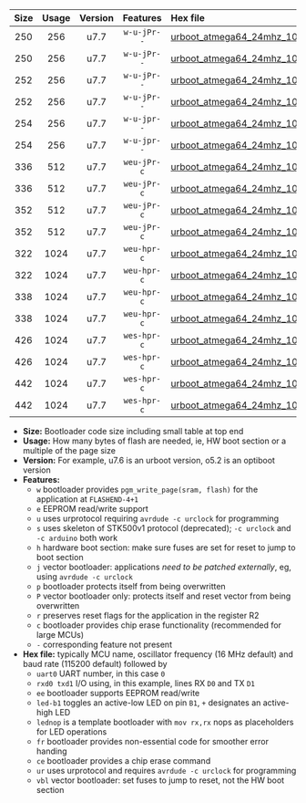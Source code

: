 |Size|Usage|Version|Features|Hex file|
|:-:|:-:|:-:|:-:|:--|
|250|256|u7.7|`w-u-jPr--`|[urboot_atmega64_24mhz_1000000bps_uart1_rxd2_txd3_led+b5_ur_vbl.hex](https://raw.githubusercontent.com/stefanrueger/urboot.hex/main/mcus/atmega64/fcpu_24mhz/1000000_bps/urboot_atmega64_24mhz_1000000bps_uart1_rxd2_txd3_led+b5_ur_vbl.hex)|
|250|256|u7.7|`w-u-jPr--`|[urboot_atmega64_24mhz_1000000bps_uart1_rxd2_txd3_lednop_ur_vbl.hex](https://raw.githubusercontent.com/stefanrueger/urboot.hex/main/mcus/atmega64/fcpu_24mhz/1000000_bps/urboot_atmega64_24mhz_1000000bps_uart1_rxd2_txd3_lednop_ur_vbl.hex)|
|252|256|u7.7|`w-u-jPr--`|[urboot_atmega64_24mhz_1000000bps_uart0_rxe0_txe1_led+b5_fr_ur_vbl.hex](https://raw.githubusercontent.com/stefanrueger/urboot.hex/main/mcus/atmega64/fcpu_24mhz/1000000_bps/urboot_atmega64_24mhz_1000000bps_uart0_rxe0_txe1_led+b5_fr_ur_vbl.hex)|
|252|256|u7.7|`w-u-jPr--`|[urboot_atmega64_24mhz_1000000bps_uart0_rxe0_txe1_lednop_fr_ur_vbl.hex](https://raw.githubusercontent.com/stefanrueger/urboot.hex/main/mcus/atmega64/fcpu_24mhz/1000000_bps/urboot_atmega64_24mhz_1000000bps_uart0_rxe0_txe1_lednop_fr_ur_vbl.hex)|
|254|256|u7.7|`w-u-jpr--`|[urboot_atmega64_24mhz_1000000bps_uart1_rxd2_txd3_led+b5_fr_ur_vbl.hex](https://raw.githubusercontent.com/stefanrueger/urboot.hex/main/mcus/atmega64/fcpu_24mhz/1000000_bps/urboot_atmega64_24mhz_1000000bps_uart1_rxd2_txd3_led+b5_fr_ur_vbl.hex)|
|254|256|u7.7|`w-u-jpr--`|[urboot_atmega64_24mhz_1000000bps_uart1_rxd2_txd3_lednop_fr_ur_vbl.hex](https://raw.githubusercontent.com/stefanrueger/urboot.hex/main/mcus/atmega64/fcpu_24mhz/1000000_bps/urboot_atmega64_24mhz_1000000bps_uart1_rxd2_txd3_lednop_fr_ur_vbl.hex)|
|336|512|u7.7|`weu-jPr-c`|[urboot_atmega64_24mhz_1000000bps_uart0_rxe0_txe1_ee_led+b5_fr_ce_ur_vbl.hex](https://raw.githubusercontent.com/stefanrueger/urboot.hex/main/mcus/atmega64/fcpu_24mhz/1000000_bps/urboot_atmega64_24mhz_1000000bps_uart0_rxe0_txe1_ee_led+b5_fr_ce_ur_vbl.hex)|
|336|512|u7.7|`weu-jPr-c`|[urboot_atmega64_24mhz_1000000bps_uart0_rxe0_txe1_ee_lednop_fr_ce_ur_vbl.hex](https://raw.githubusercontent.com/stefanrueger/urboot.hex/main/mcus/atmega64/fcpu_24mhz/1000000_bps/urboot_atmega64_24mhz_1000000bps_uart0_rxe0_txe1_ee_lednop_fr_ce_ur_vbl.hex)|
|352|512|u7.7|`weu-jPr-c`|[urboot_atmega64_24mhz_1000000bps_uart1_rxd2_txd3_ee_led+b5_fr_ce_ur_vbl.hex](https://raw.githubusercontent.com/stefanrueger/urboot.hex/main/mcus/atmega64/fcpu_24mhz/1000000_bps/urboot_atmega64_24mhz_1000000bps_uart1_rxd2_txd3_ee_led+b5_fr_ce_ur_vbl.hex)|
|352|512|u7.7|`weu-jPr-c`|[urboot_atmega64_24mhz_1000000bps_uart1_rxd2_txd3_ee_lednop_fr_ce_ur_vbl.hex](https://raw.githubusercontent.com/stefanrueger/urboot.hex/main/mcus/atmega64/fcpu_24mhz/1000000_bps/urboot_atmega64_24mhz_1000000bps_uart1_rxd2_txd3_ee_lednop_fr_ce_ur_vbl.hex)|
|322|1024|u7.7|`weu-hpr-c`|[urboot_atmega64_24mhz_1000000bps_uart0_rxe0_txe1_ee_led+b5_fr_ce_ur.hex](https://raw.githubusercontent.com/stefanrueger/urboot.hex/main/mcus/atmega64/fcpu_24mhz/1000000_bps/urboot_atmega64_24mhz_1000000bps_uart0_rxe0_txe1_ee_led+b5_fr_ce_ur.hex)|
|322|1024|u7.7|`weu-hpr-c`|[urboot_atmega64_24mhz_1000000bps_uart0_rxe0_txe1_ee_lednop_fr_ce_ur.hex](https://raw.githubusercontent.com/stefanrueger/urboot.hex/main/mcus/atmega64/fcpu_24mhz/1000000_bps/urboot_atmega64_24mhz_1000000bps_uart0_rxe0_txe1_ee_lednop_fr_ce_ur.hex)|
|338|1024|u7.7|`weu-hpr-c`|[urboot_atmega64_24mhz_1000000bps_uart1_rxd2_txd3_ee_led+b5_fr_ce_ur.hex](https://raw.githubusercontent.com/stefanrueger/urboot.hex/main/mcus/atmega64/fcpu_24mhz/1000000_bps/urboot_atmega64_24mhz_1000000bps_uart1_rxd2_txd3_ee_led+b5_fr_ce_ur.hex)|
|338|1024|u7.7|`weu-hpr-c`|[urboot_atmega64_24mhz_1000000bps_uart1_rxd2_txd3_ee_lednop_fr_ce_ur.hex](https://raw.githubusercontent.com/stefanrueger/urboot.hex/main/mcus/atmega64/fcpu_24mhz/1000000_bps/urboot_atmega64_24mhz_1000000bps_uart1_rxd2_txd3_ee_lednop_fr_ce_ur.hex)|
|426|1024|u7.7|`wes-hpr-c`|[urboot_atmega64_24mhz_1000000bps_uart0_rxe0_txe1_ee_led+b5_fr_ce.hex](https://raw.githubusercontent.com/stefanrueger/urboot.hex/main/mcus/atmega64/fcpu_24mhz/1000000_bps/urboot_atmega64_24mhz_1000000bps_uart0_rxe0_txe1_ee_led+b5_fr_ce.hex)|
|426|1024|u7.7|`wes-hpr-c`|[urboot_atmega64_24mhz_1000000bps_uart0_rxe0_txe1_ee_lednop_fr_ce.hex](https://raw.githubusercontent.com/stefanrueger/urboot.hex/main/mcus/atmega64/fcpu_24mhz/1000000_bps/urboot_atmega64_24mhz_1000000bps_uart0_rxe0_txe1_ee_lednop_fr_ce.hex)|
|442|1024|u7.7|`wes-hpr-c`|[urboot_atmega64_24mhz_1000000bps_uart1_rxd2_txd3_ee_led+b5_fr_ce.hex](https://raw.githubusercontent.com/stefanrueger/urboot.hex/main/mcus/atmega64/fcpu_24mhz/1000000_bps/urboot_atmega64_24mhz_1000000bps_uart1_rxd2_txd3_ee_led+b5_fr_ce.hex)|
|442|1024|u7.7|`wes-hpr-c`|[urboot_atmega64_24mhz_1000000bps_uart1_rxd2_txd3_ee_lednop_fr_ce.hex](https://raw.githubusercontent.com/stefanrueger/urboot.hex/main/mcus/atmega64/fcpu_24mhz/1000000_bps/urboot_atmega64_24mhz_1000000bps_uart1_rxd2_txd3_ee_lednop_fr_ce.hex)|

- **Size:** Bootloader code size including small table at top end
- **Usage:** How many bytes of flash are needed, ie, HW boot section or a multiple of the page size
- **Version:** For example, u7.6 is an urboot version, o5.2 is an optiboot version
- **Features:**
  + `w` bootloader provides `pgm_write_page(sram, flash)` for the application at `FLASHEND-4+1`
  + `e` EEPROM read/write support
  + `u` uses urprotocol requiring `avrdude -c urclock` for programming
  + `s` uses skeleton of STK500v1 protocol (deprecated); `-c urclock` and `-c arduino` both work
  + `h` hardware boot section: make sure fuses are set for reset to jump to boot section
  + `j` vector bootloader: applications *need to be patched externally*, eg, using `avrdude -c urclock`
  + `p` bootloader protects itself from being overwritten
  + `P` vector bootloader only: protects itself and reset vector from being overwritten
  + `r` preserves reset flags for the application in the register R2
  + `c` bootloader provides chip erase functionality (recommended for large MCUs)
  + `-` corresponding feature not present
- **Hex file:** typically MCU name, oscillator frequency (16 MHz default) and baud rate (115200 default) followed by
  + `uart0` UART number, in this case `0`
  + `rxd0 txd1` I/O using, in this example, lines RX `D0` and TX `D1`
  + `ee` bootloader supports EEPROM read/write
  + `led-b1` toggles an active-low LED on pin `B1`, `+` designates an active-high LED
  + `lednop` is a template bootloader with `mov rx,rx` nops as placeholders for LED operations
  + `fr` bootloader provides non-essential code for smoother error handing
  + `ce` bootloader provides a chip erase command
  + `ur` uses urprotocol and requires `avrdude -c urclock` for programming
  + `vbl` vector bootloader: set fuses to jump to reset, not the HW boot section
